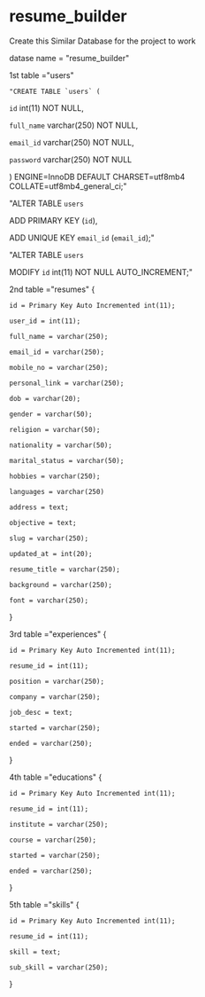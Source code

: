 ﻿# resume_builder


Create this Similar Database for the project to work 

datase name  = "resume_builder"

1st table ="users"


    "CREATE TABLE `users` (

  `id` int(11) NOT NULL,

  `full_name` varchar(250) NOT NULL,

  `email_id` varchar(250) NOT NULL,

  `password` varchar(250) NOT NULL

) ENGINE=InnoDB DEFAULT CHARSET=utf8mb4 COLLATE=utf8mb4_general_ci;"


"ALTER TABLE `users`

  ADD PRIMARY KEY (`id`),

  ADD UNIQUE KEY `email_id` (`email_id`);"


  "ALTER TABLE `users`

  MODIFY `id` int(11) NOT NULL AUTO_INCREMENT;"



2nd table ="resumes"
{

    id = Primary Key Auto Incremented int(11);

    user_id = int(11);

    full_name = varchar(250);

    email_id = varchar(250);

    mobile_no = varchar(250);

    personal_link = varchar(250);

    dob = varchar(20);

    gender = varchar(50);

    religion = varchar(50);

    nationality = varchar(50);

    marital_status = varchar(50);

    hobbies = varchar(250);

    languages = varchar(250)

    address = text;

    objective = text;

    slug = varchar(250);

    updated_at = int(20);

    resume_title = varchar(250);

    background = varchar(250);

    font = varchar(250);

}

3rd table ="experiences"
{
 
    id = Primary Key Auto Incremented int(11);

    resume_id = int(11);

    position = varchar(250);

    company = varchar(250);

    job_desc = text;

    started = varchar(250);

    ended = varchar(250);

}

4th table ="educations"
{

    id = Primary Key Auto Incremented int(11);

    resume_id = int(11);	

    institute = varchar(250);	

    course = varchar(250);

    started = varchar(250);

    ended = varchar(250);

}

5th table ="skills"
{

    id = Primary Key Auto Incremented int(11);	

    resume_id = int(11);

    skill = text;	

    sub_skill = varchar(250);

}
      